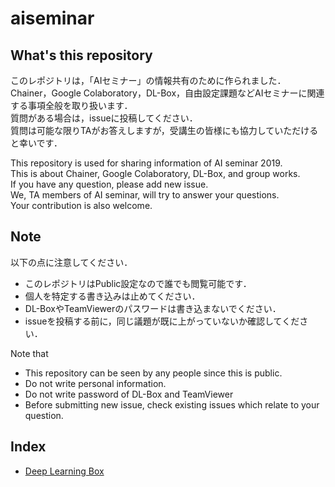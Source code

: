 # aiseminar

## What's this repository
このレポジトリは，「AIセミナー」の情報共有のために作られました．  
Chainer，Google Colaboratory，DL-Box，自由設定課題などAIセミナーに関連する事項全般を取り扱います．  
質問がある場合は，issueに投稿してください．  
質問は可能な限りTAがお答えしますが，受講生の皆様にも協力していただけると幸いです．

This repository is used for sharing information of AI seminar 2019.  
This is about Chainer, Google Colaboratory, DL-Box, and group works.  
If you have any question, please add new issue.  
We, TA members of AI seminar, will try to answer your questions.  
Your contribution is also welcome.

## Note
以下の点に注意してください．

* このレポジトリはPublic設定なので誰でも閲覧可能です．
* 個人を特定する書き込みは止めてください．
* DL-BoxやTeamViewerのパスワードは書き込まないでください．
* issueを投稿する前に，同じ議題が既に上がっていないか確認してください．

Note that

* This repository can be seen by any people since this is public.
* Do not write personal information.
* Do not write password of DL-Box and TeamViewer
* Before submitting new issue, check existing issues which relate to your question.

## Index

* [Deep Learning Box](dlbox/README.md)
